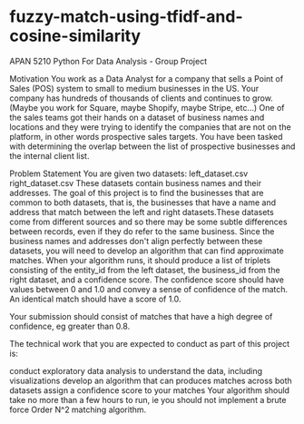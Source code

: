 # fuzzy-match-using-tfidf-and-cosine-similarity
APAN 5210 Python For Data Analysis - Group Project

Motivation
You work as a Data Analyst for a company that sells a Point of Sales (POS) system to small to medium businesses in the US. Your company has hundreds of thousands of clients and continues to grow. (Maybe you work for Square, maybe Shopify, maybe Stripe, etc…) One of the sales teams got their hands on a dataset of business names and locations and they were trying to identify the companies that are not on the platform, in other words prospective sales targets. You have been tasked with determining the overlap between the list of prospective businesses and the internal client list.

Problem Statement
You are given two datasets:
left_dataset.csv
right_dataset.csv
These datasets contain business names and their addresses. The goal of this project is to find the businesses that are common to both datasets, that is, the businesses that have a name and address that match between the left and right datasets.These datasets come from different sources and so there may be some subtle differences between records, even if they do refer to the same business.
Since the business names and addresses don't align perfectly between these datasets, you will need to develop an algorithm that can find approximate matches. When your algorithm runs, it should produce a list of triplets consisting of the entity_id from the left dataset, the business_id from the right dataset, and a confidence score. The confidence score should have values between 0 and 1.0 and convey a sense of confidence of the match. An identical match should have a score of 1.0.

Your submission should consist of matches that have a high degree of confidence, eg greater than 0.8.

The technical work that you are expected to conduct as part of this project is:

conduct exploratory data analysis to understand the data, including visualizations
develop an algorithm that can produces matches across both datasets
assign a confidence score to your matches
Your algorithm should take no more than a few hours to run, ie you should not implement a brute force Order N^2 matching algorithm.
